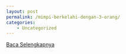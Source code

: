```yaml
---
layout: post
permalink: /mimpi-berkelahi-dengan-3-orang/
categories:
    - Uncategorized
---
```


[Baca Selengkapnya](/04)